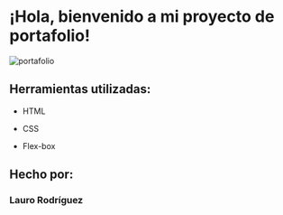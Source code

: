# ¡Hola, bienvenido a mi proyecto de portafolio!
![portafolio](https://github.com/user-attachments/assets/cf4337bf-5fd7-49c0-b561-0917b4a0f384)


## Herramientas utilizadas:

* HTML

* CSS

* Flex-box

## Hecho por:

### Lauro Rodríguez

